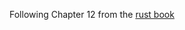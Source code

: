 Following Chapter 12 from the [rust book](https://rust-book.cs.brown.edu/ch12-00-an-io-project.html)
